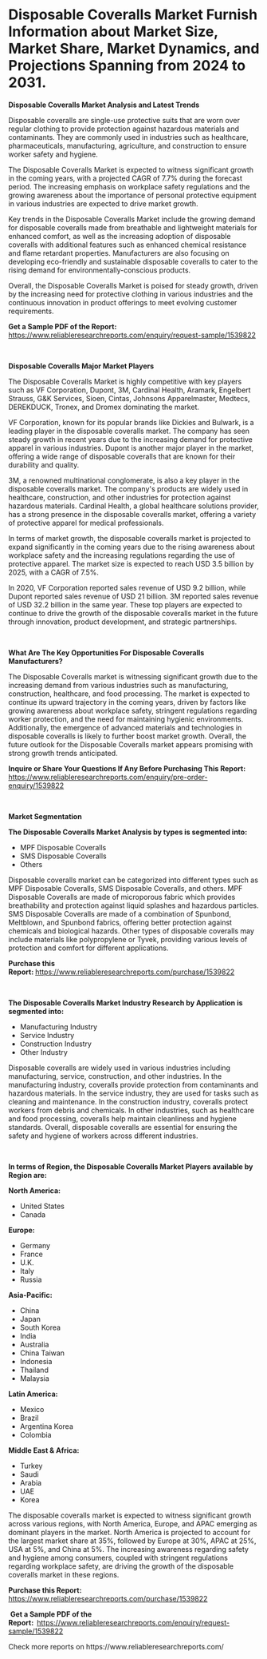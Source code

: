 <p><h1>Disposable Coveralls Market Furnish Information about Market Size, Market Share, Market Dynamics, and Projections Spanning from 2024 to 2031.</h1></p><p><strong>Disposable Coveralls Market Analysis and Latest Trends</strong></p>
<p><p>Disposable coveralls are single-use protective suits that are worn over regular clothing to provide protection against hazardous materials and contaminants. They are commonly used in industries such as healthcare, pharmaceuticals, manufacturing, agriculture, and construction to ensure worker safety and hygiene.</p><p>The Disposable Coveralls Market is expected to witness significant growth in the coming years, with a projected CAGR of 7.7% during the forecast period. The increasing emphasis on workplace safety regulations and the growing awareness about the importance of personal protective equipment in various industries are expected to drive market growth.</p><p>Key trends in the Disposable Coveralls Market include the growing demand for disposable coveralls made from breathable and lightweight materials for enhanced comfort, as well as the increasing adoption of disposable coveralls with additional features such as enhanced chemical resistance and flame retardant properties. Manufacturers are also focusing on developing eco-friendly and sustainable disposable coveralls to cater to the rising demand for environmentally-conscious products.</p><p>Overall, the Disposable Coveralls Market is poised for steady growth, driven by the increasing need for protective clothing in various industries and the continuous innovation in product offerings to meet evolving customer requirements.</p></p>
<p><strong>Get a Sample PDF of the Report:&nbsp;</strong> <a href="https://www.reliableresearchreports.com/enquiry/request-sample/1539822">https://www.reliableresearchreports.com/enquiry/request-sample/1539822</a></p>
<p>&nbsp;</p>
<p><strong>Disposable Coveralls Major Market Players</strong></p>
<p><p>The Disposable Coveralls Market is highly competitive with key players such as VF Corporation, Dupont, 3M, Cardinal Health, Aramark, Engelbert Strauss, G&K Services, Sioen, Cintas, Johnsons Apparelmaster, Medtecs, DEREKDUCK, Tronex, and Dromex dominating the market. </p><p>VF Corporation, known for its popular brands like Dickies and Bulwark, is a leading player in the disposable coveralls market. The company has seen steady growth in recent years due to the increasing demand for protective apparel in various industries. Dupont is another major player in the market, offering a wide range of disposable coveralls that are known for their durability and quality.</p><p>3M, a renowned multinational conglomerate, is also a key player in the disposable coveralls market. The company's products are widely used in healthcare, construction, and other industries for protection against hazardous materials. Cardinal Health, a global healthcare solutions provider, has a strong presence in the disposable coveralls market, offering a variety of protective apparel for medical professionals.</p><p>In terms of market growth, the disposable coveralls market is projected to expand significantly in the coming years due to the rising awareness about workplace safety and the increasing regulations regarding the use of protective apparel. The market size is expected to reach USD 3.5 billion by 2025, with a CAGR of 7.5%.</p><p>In 2020, VF Corporation reported sales revenue of USD 9.2 billion, while Dupont reported sales revenue of USD 21 billion. 3M reported sales revenue of USD 32.2 billion in the same year. These top players are expected to continue to drive the growth of the disposable coveralls market in the future through innovation, product development, and strategic partnerships.</p></p>
<p>&nbsp;</p>
<p><strong>What Are The Key Opportunities For Disposable Coveralls Manufacturers?</strong></p>
<p><p>The Disposable Coveralls market is witnessing significant growth due to the increasing demand from various industries such as manufacturing, construction, healthcare, and food processing. The market is expected to continue its upward trajectory in the coming years, driven by factors like growing awareness about workplace safety, stringent regulations regarding worker protection, and the need for maintaining hygienic environments. Additionally, the emergence of advanced materials and technologies in disposable coveralls is likely to further boost market growth. Overall, the future outlook for the Disposable Coveralls market appears promising with strong growth trends anticipated.</p></p>
<p><strong>Inquire or Share Your Questions If Any Before Purchasing This Report:</strong> <a href="https://www.reliableresearchreports.com/enquiry/pre-order-enquiry/1539822">https://www.reliableresearchreports.com/enquiry/pre-order-enquiry/1539822</a></p>
<p>&nbsp;</p>
<p><strong>Market Segmentation</strong></p>
<p><strong>The Disposable Coveralls Market Analysis by types is segmented into:</strong></p>
<p><ul><li>MPF Disposable Coveralls</li><li>SMS Disposable Coveralls</li><li>Others</li></ul></p>
<p><p>Disposable coveralls market can be categorized into different types such as MPF Disposable Coveralls, SMS Disposable Coveralls, and others. MPF Disposable Coveralls are made of microporous fabric which provides breathability and protection against liquid splashes and hazardous particles. SMS Disposable Coveralls are made of a combination of Spunbond, Meltblown, and Spunbond fabrics, offering better protection against chemicals and biological hazards. Other types of disposable coveralls may include materials like polypropylene or Tyvek, providing various levels of protection and comfort for different applications.</p></p>
<p><strong>Purchase this Report:&nbsp;</strong><a href="https://www.reliableresearchreports.com/purchase/1539822">https://www.reliableresearchreports.com/purchase/1539822</a></p>
<p>&nbsp;</p>
<p><strong>The Disposable Coveralls Market Industry Research by Application is segmented into:</strong></p>
<p><ul><li>Manufacturing Industry</li><li>Service Industry</li><li>Construction Industry</li><li>Other Industry</li></ul></p>
<p><p>Disposable coveralls are widely used in various industries including manufacturing, service, construction, and other industries. In the manufacturing industry, coveralls provide protection from contaminants and hazardous materials. In the service industry, they are used for tasks such as cleaning and maintenance. In the construction industry, coveralls protect workers from debris and chemicals. In other industries, such as healthcare and food processing, coveralls help maintain cleanliness and hygiene standards. Overall, disposable coveralls are essential for ensuring the safety and hygiene of workers across different industries.</p></p>
<p>&nbsp;</p>
<p><strong>In terms of Region, the Disposable Coveralls Market Players available by Region are:</strong></p>
<p>
    <p> <strong> North America: </strong>
        <ul>
            <li>United States</li>
            <li>Canada</li>
        </ul>
        </p> 
    <p> <strong> Europe: </strong>
        <ul>
            <li>Germany</li>
            <li>France</li>
            <li>U.K.</li>
            <li>Italy</li>
            <li>Russia</li>
        </ul>
        </p> 
    <p> <strong> Asia-Pacific: </strong>
        <ul>
            <li>China</li>
            <li>Japan</li>
            <li>South Korea</li>
            <li>India</li>
            <li>Australia</li>
            <li>China Taiwan</li>
            <li>Indonesia</li>
            <li>Thailand</li>
            <li>Malaysia</li>
        </ul>
        </p> 
    <p> <strong> Latin America: </strong>
        <ul>
            <li>Mexico</li>
            <li>Brazil</li>
            <li>Argentina Korea</li>
            <li>Colombia</li>
        </ul>
        </p> 
    <p> <strong> Middle East & Africa: </strong>
        <ul>
            <li>Turkey</li>
            <li>Saudi</li>
            <li>Arabia</li>
            <li>UAE</li>
            <li>Korea</li>
        </ul>
    </p>
    </p>
<p><p>The disposable coveralls market is expected to witness significant growth across various regions, with North America, Europe, and APAC emerging as dominant players in the market. North America is projected to account for the largest market share at 35%, followed by Europe at 30%, APAC at 25%, USA at 5%, and China at 5%. The increasing awareness regarding safety and hygiene among consumers, coupled with stringent regulations regarding workplace safety, are driving the growth of the disposable coveralls market in these regions.</p></p>
<p><strong>Purchase this Report: </strong><a href="https://www.reliableresearchreports.com/purchase/1539822">https://www.reliableresearchreports.com/purchase/1539822</a></p>
<p>&nbsp;<strong>Get a Sample PDF of the Report:&nbsp;&nbsp;</strong><a href="https://www.reliableresearchreports.com/enquiry/request-sample/1539822">https://www.reliableresearchreports.com/enquiry/request-sample/1539822</a></p>
<p><strong></strong></p>
<p>Check more reports on https://www.reliableresearchreports.com/</p>